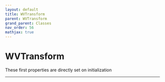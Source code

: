 ```yaml
---
layout: default
title: WVTransform
parent: WVTransform
grand_parent: Classes
nav_order: 56
mathjax: true
---
```


#  WVTransform

These first properties are directly set on initialization


---

